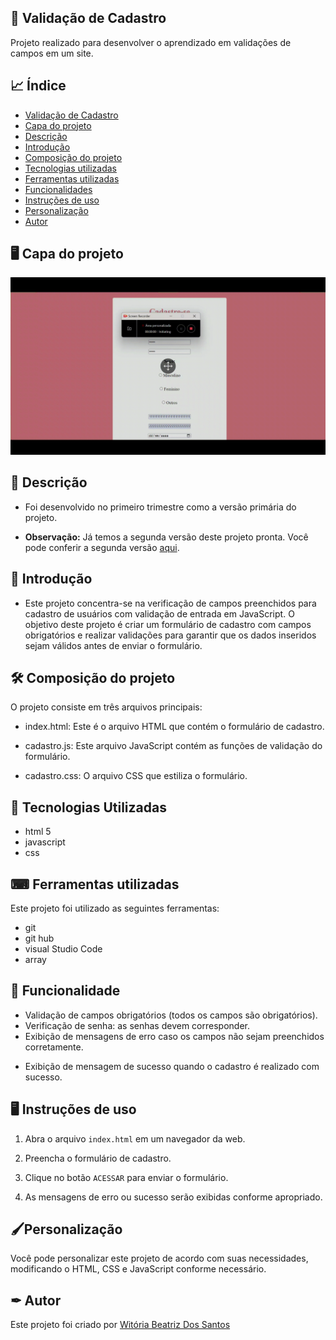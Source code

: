 
## 📃 Validação de Cadastro

Projeto realizado para desenvolver o aprendizado em validações de campos em um site.

## 📈 Índice 
* [Validação de Cadastro](https://github.com/Witoriabeatriz/Cadastro-versao-primaria/tree/main#-valida%C3%A7%C3%A3o-de-cadastro)  
* [Capa do projeto](https://github.com/Witoriabeatriz/Cadastro-versao-primaria/tree/main#%EF%B8%8F-capa-do-projeto)  
* [Descrição](https://github.com/Witoriabeatriz/Cadastro-versao-primaria/tree/main#-descri%C3%A7%C3%A3o)  
* [Introdução](https://github.com/Witoriabeatriz/Cadastro-versao-primaria/tree/main#-introdu%C3%A7%C3%A3o)  
* [Composição do projeto](https://github.com/Witoriabeatriz/Cadastro-versao-primaria/tree/main#%EF%B8%8F-composi%C3%A7%C3%A3o-do-projeto)  
* [Tecnologias utilizadas](https://github.com/Witoriabeatriz/Cadastro-versao-primaria/tree/main#-tecnologias-utilizadas)  
* [Ferramentas utilizadas](https://github.com/Witoriabeatriz/Cadastro-versao-primaria/tree/main#-ferramentas-utilizadas)  
* [Funcionalidades](https://github.com/Witoriabeatriz/Cadastro-versao-primaria/tree/main#-funcionalidade)
* [Instruções de uso](https://github.com/Witoriabeatriz/Cadastro-versao-primaria/tree/main#%EF%B8%8F-instru%C3%A7%C3%B5es-de-uso)
* [Personalização](https://github.com/Witoriabeatriz/Cadastro-versao-primaria/tree/main#%EF%B8%8Fpersonaliza%C3%A7%C3%A3o)
* [Autor](https://github.com/Witoriabeatriz/Cadastro-versao-primaria/tree/main#-autor)
 
## 🖥️ Capa do projeto

<img src="imgs/cadastro1.gif">

## 📌 Descrição

* Foi desenvolvido no primeiro trimestre como a versão primária do projeto.

* **Observação:** Já temos a segunda versão deste projeto pronta. Você pode conferir a segunda versão [aqui](https://witoriabeatriz.github.io/Cadastro-versao-final/).


## 📝 Introdução

* Este projeto concentra-se na verificação de campos preenchidos para cadastro de usuários com validação de entrada em JavaScript. O objetivo deste projeto é criar um formulário de cadastro com campos obrigatórios e realizar validações para garantir que os dados inseridos sejam válidos antes de enviar o formulário.

## 🛠️ Composição do projeto 

O projeto consiste em três arquivos principais:

* index.html: Este é o arquivo HTML que contém o formulário de cadastro.

* cadastro.js: Este arquivo JavaScript contém as funções de validação do formulário.

* cadastro.css: O arquivo CSS que estiliza o formulário.


## 🤖 Tecnologias Utilizadas
* html 5
* javascript
* css

## ⌨ Ferramentas utilizadas

Este projeto foi utilizado as seguintes ferramentas:
* git
* git hub
* visual Studio Code
* array

## 👾 Funcionalidade

* Validação de campos obrigatórios (todos os campos são obrigatórios).
* Verificação de senha: as senhas devem corresponder.
* Exibição de mensagens de erro caso os campos não sejam preenchidos corretamente.
- Exibição de mensagem de sucesso quando o cadastro é realizado com sucesso.

## 🖥️ Instruções de uso
1. Abra o arquivo `index.html` em um navegador da web.

2. Preencha o formulário de cadastro.

3. Clique no botão `ACESSAR` para enviar o formulário.

4. As mensagens de erro ou sucesso serão exibidas conforme apropriado.

## 🖌️Personalização
Você pode personalizar este projeto de acordo com suas necessidades, modificando o HTML, CSS e JavaScript conforme necessário.

## ✒ Autor
Este projeto foi criado por [Witória Beatriz Dos Santos](https://github.com/Witoriabeatriz)

 


